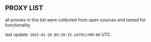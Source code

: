 ## PROXY LIST

all proxies in this list were collected from open sources and tested for functionality

last update: `2025-01-28 09:20:15.147911+00:00` UTC